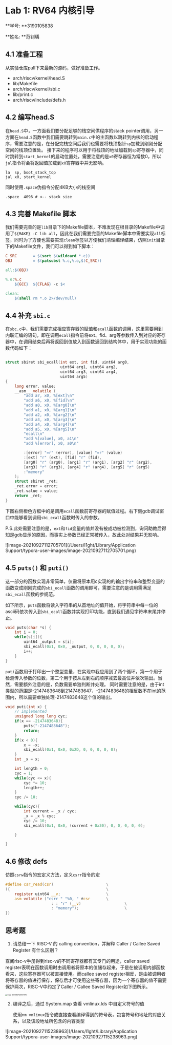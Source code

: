 # Lab 1: RV64 内核引导

**学号: **3190105838

**姓名: **范钊瑀

## 4.1 准备工程

从实验仓库pull下来最新的源码，做好准备工作。

- arch/riscv/kernel/head.S
- lib/Makefile
- arch/riscv/kernel/sbi.c
- lib/print.c
- arch/riscv/include/defs.h

## 4.2 编写head.S
在`head.S`中，一方面我们要分配足够的栈空间供程序的stack pointer调用，另一方面在`head.S`函数中我们需要跳转到`main.c`中的主函数以跳转到内核的启动程序，需要注意的是，在分配完栈空间后我们也需要将栈顶指针`sp`加载到刚刚分配空间的栈顶位置处。
接下来的程序可以用于将栈顶的地址加载到`sp`寄存器中，同时跳转到`start_kernel`的启动位置处，需要注意的是`x0`寄存器恒为常数0，所以`jal`指令将会将返回值加载到`x0`寄存器中并无影响。
```assembly
la  sp, boot_stack_top
jal x0, start_kernel
```
同时使用`.space`伪指令分配4KB大小的栈空间
```assembly
.space  4096 # <-- stack size
```

## 4.3 完善 Makefile 脚本
我们需要完善的是`lib`目录下的Makefile脚本，不难发现在根目录的Makefile中调用了`${MAKE} -C lib all`，因此在我们需要完善的Makefile脚本中需要实现`all`标签，同时为了方便也需要实现`clean`标签以方便我们清理编译结果，仿照`init`目录下的Makefile文件，我们可以得到如下脚本：

```makefile
C_SRC       = $(sort $(wildcard *.c))
OBJ		    = $(patsubst %.c,%.o,$(C_SRC))

all:$(OBJ)

%.o:%.c
	${GCC}  ${CFLAG} -c $<

clean:
	$(shell rm *.o 2>/dev/null)

```




## 4.4 补充 `sbi.c`

在`sbc.c`中，我们需要完成相应寄存器的赋值和`ecall`函数的调用，这里需要用到内联汇编的语句，即在调用`ecall`指令前将ext、fid、arg等参数传入到对应的寄存器中，在调用结束后再将返回到值放入到函数返回到结构体中，用于实现功能的函数代码如下：

```c

struct sbiret sbi_ecall(int ext, int fid, uint64 arg0,
			            uint64 arg1, uint64 arg2,
			            uint64 arg3, uint64 arg4,
			            uint64 arg5) 
{
	long error, value;
	__asm__ volatile (
		"add a7, x0, %[ext]\n"
		"add a6, x0, %[fid]\n"
		"add a0, x0, %[arg0]\n"
		"add a1, x0, %[arg1]\n"
		"add a2, x0, %[arg2]\n"
		"add a3, x0, %[arg3]\n"
		"add a4, x0, %[arg4]\n"
		"add a5, x0, %[arg5]\n"
		"ecall\n"
		"add %[value], x0, a1\n"
		"add %[error], x0, a0\n"

		:[error] "=r" (error), [value] "=r" (value)
		:[ext] "r" (ext), [fid] "r" (fid), 
		[arg0] "r" (arg0), [arg1] "r" (arg1), [arg2] "r" (arg2), 
		[arg3] "r" (arg3), [arg4] "r" (arg4), [arg5] "r" (arg5)
		:"memory"
	);
	struct sbiret _ret;
	_ret.error = error;
	_ret.value = value;
	return _ret;
}
```







下图右侧橙色方框中的是调用`ecall`函数前寄存器的赋值过程。右下侧gdb调试窗口中能够看到调用`sbi_ecall`函数时传入的参数。

P.S.此处需要注意的是，`ext`和`fid`变量的值并没有被成功被检测到，询问助教后得知是gdb显示的原因，而事实上参数已经正常被传入，故此处对结果并无影响。

![image-20210927112705701](/Users/l1ght/Library/Application Support/typora-user-images/image-20210927112705701.png)







## 4.5 `puts()` 和 `puti()`

这一部分的函数实现非常简单，仅需将原本用c实现的的输出字符串和整型变量的函数变成刚刚完成的`sbi_ecall`函数的调用即可，需要注意的是调用需满足`sbi_ecall`函数的参规范。

如下所示，`puts`函数将读入字符串的从首地址的值开始，将字符串中每一位的ascii码依次传入到`sbi_ecall`函数并实现打印功能，直到我们遇见字符串末尾并停止。

```c
void puts(char *s) {
    int i = 0;
    while(s[i]){
        uint64 _output = s[i];
        sbi_ecall(0x1, 0x0, _output, 0, 0, 0, 0, 0);
        i++;
    }
}
```

`puti`函数用于打印出一个整型变量，在实现中我应用到了两个循环，第一个用于检测传入参数的位数，第二个用于按从左到右的顺序减去最高位并依次输出。当然，需要额外注意的是，负数需要单独判断并处理。
同时需要注意的是，由于int类型的范围是-2147483648到2147483647，-2147483648的相反数不在int的范围内，所以需要单独处理-2147483648这个值的输出。

```c
void puti(int x) {
    // implemented
    unsigned long long cyc;
    if(x == -2147483648){
        puts("-2147483648");
        return;
    }
    if(x < 0){
        x = -x;
        sbi_ecall(0x1, 0x0, 0x2D, 0, 0, 0, 0, 0);
    }
    int _x = x;

    int length = 0;
    cyc = 1;
    while(cyc <= x){
        cyc *= 10;
        length++;
    }
    cyc /= 10;

    while(cyc){
        int current = _x / cyc;
        _x = _x % cyc;
        cyc /= 10;
        sbi_ecall(0x1, 0x0, (current + 0x30), 0, 0, 0, 0, 0);

    }

}
```


## 4.6 修改 defs

仿照`csrw`指令的宏定义方法，定义`csrr`指令的宏

```c
#define csr_read(csr)                       \
({                                          \
    register uint64 __v;                    \
    asm volatile ("csrr " "%0, " #csr       \
                    : : "r" (__v)                   \
                    : "memory");                    \
}) 
```




## 思考题

1. 请总结一下 RISC-V 的 calling convention，并解释 Caller / Callee Saved Register 有什么区别？

查阅risc-v手册得到risc-v的不同寄存器都有其专门的用途，caller saved register表明在函数调用时由调用者将原本的值储存起来，于是在被调用内部函数看来，这些寄存器可以被直接使用。而callee saved register相反，是由被调用者将寄存器的值进行保存，保存后才可使用这些寄存器，因为一个寄存器的值不需要保护两次，RISC-V中约定了Caller / Callee Saved Register如下图所示。

<img src="/Users/l1ght/Library/Application Support/typora-user-images/image-20210927120557846.png" alt="image-20210927120557846" style="zoom: 33%;" />



2. 编译之后，通过 System.map 查看 vmlinux.lds 中自定义符号的值

   使用`nm vmlinux`指令或直接查看编译得到的符号表，包含符号和地址的对应关系，以及该段地址所包含的内容类型

![image-20210927115238963](/Users/l1ght/Library/Application Support/typora-user-images/image-20210927115238963.png)

